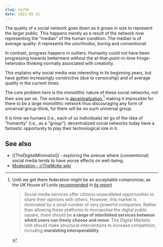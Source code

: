 ```yaml
---
slug: niche
date: 2021-05-31
---
```


The quality of a social network goes down as it grows in size to represent the larger public. This happens merely as a result of the network now representing the "median" of the human condition. The median is of average quality. It represents the unorthodox, boring and conventional.

In contrast, progress happens in outliers. Humanity could not have been progressing towards betterment without the at-that-point-in-time fringe-heterodox thinking normally associated with creativity.

This explains why social media was interesting in its beginning years, but have gotten increasingly constrictive (due to censorship) and of average quality in the current times.

The core problem here is the _monolithic_ nature of these social networks, not their size per se. The solution is [decentralization][vitalik],[^uk] making it impossible for there to be a large monolithic network thus discouraging any form of _universal_ group-think, for there will be no such universal group.

It is time we humans (i.e., each of us individuals) let go of the idea of "humanity" (i.e., as a "group"); decentralized social networks today have a fantastic opportunity to play their technological role in it.

## See also

- [[TheDigitalMinimalist]] - exploring the avenue where (conventional) social media tends to have worse effects on well-being.
- [Moderation - r/TheMotte wiki](https://themotte.zettel.page/mod)

[vitalik]: https://decrypt.co/53890/parler-vitalik-buterin-ethereum

[^uk]: Until we get there federation might be an acceptable compromise, as the UK House of Lords [recommended](https://reclaimthenet.org/uk-house-of-lords-blasts-big-tech-as-monopolizers-of-the-public-square-in-new-report/) in [its report](https://publications.parliament.uk/pa/ld5802/ldselect/ldcomuni/54/5408.htm#_idTextAnchor118)
    > Social media services offer citizens unparalleled opportunities to share their opinions with others. However, this market is dominated by a small number of very powerful companies. Rather than allowing these platforms to monopolise the digital public square, there should be **a range of interlinked services between which users can freely choose and move**. The Digital Markets Unit should make structural interventions to increase competition, including **mandating interoperability**.
